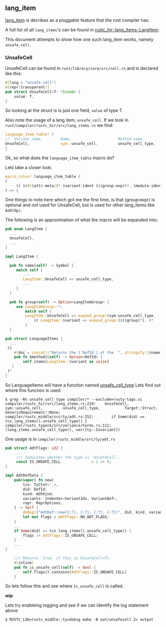 ## lang_item
[lang_item](https://doc.rust-lang.org/beta/unstable-book/language-features/lang-items.html)
is decribes as a pluggable feature that the rust compiler has. 

A full list of all `lang_items`'s can be found in
[rustc_hir::lang_items::LangItem](https://doc.rust-lang.org/nightly/nightly-rustc/rustc_hir/lang_items/enum.LangItem.html).

This document attempts to show how one such lang_item works, namely
`unsafe_cell`.

### UnsafeCell
UnsafeCell can be found in `rust/library/core/src/cell.rs` and is declared like
this:
```rust
#[lang = "unsafe_cell"]
#[repr(transparent)]
pub struct UnsafeCell<T: ?Sized> {
    value: T,
}
```
So looking at the struct is is just one field, `value` of type T.

Also note the usage of a lang item, `unsafe_cell`.
If we look in `rust/compiler/rustc_hir/src/lang_items.rs` we find:
```rust
language_item_table! { 
//  Variant name,        Name,                     Method name,                Target                  Generic requirements;
UnsafeCell,              sym::unsafe_cell,         unsafe_cell_type,           Target::Struct,         GenericRequirement::None;
}
```
Ok, so what does the `language_item_table` macro do?

Lets take a closer look:
```rust
macro_rules! language_item_table {                                              
(                                                                           
     $( $(#[$attr:meta])* $variant:ident $($group:expr)?, $module:ident :: $name:ident, $method:ident, $target:expr, $generics:expr; )*
) => {              
```
One things to note here which got me the first time, is that (group:expr) is
optional and not used for UnsafeCell, but is used for other lang_items like 
`Add(Op)`.

The following is an approximation of what the macro will be expanded into: 
```rust
pub enum LangItem {
  ...
  UnsafeCell,
  ...
}

impl LangItem { 

  pub fn name(self) -> Symbol {                                       
     match self {                                                    
        ...
        LangItem::UnsafeCell => unsafe_cell_type,
        ...
     }                                                               
  }    

  pub fn group(self) -> Option<LangItemGroup> {                       
     use LangItemGroup::*;                                           
         match self {                                                    
	     LangItem::UnsafeCell => expand_group!(sym:unsafe_cell_type,
             $( LangItem::$variant => expand_group!($($group)*), )*         
         }                                                               
  }    

pub struct LanguageItems {
  ...
 $(                                                                  
    #[doc = concat!("Returns the [`DefId`] of the `", stringify!($name), "` lang item if it is defined.")]
    pub fn $method(&self) -> Option<DefId> {                        
        self.items[LangItem::$variant as usize]                     
   }                                                               
 )*   
}
```
So LanguageItems will have a function named [unsafe_cell_type](https://doc.rust-lang.org/nightly/nightly-rustc/rustc_hir/lang_items/struct.LanguageItems.html#method.unsafe_cell_type)
Lets find out where this function is used:
```console
$ grep -Rn unsafe_cell_type compiler/* --exclude=rusty-tags.vi
compiler/rustc_hir/src/lang_items.rs:219:    UnsafeCell,              sym::unsafe_cell,         unsafe_cell_type,           Target::Struct,         GenericRequirement::None;
compiler/rustc_middle/src/ty/adt.rs:252:        if Some(did) == tcx.lang_items().unsafe_cell_type() {
compiler/rustc_typeck/src/variance/terms.rs:111:        (lang_items.unsafe_cell_type(), vec![ty::Invariant])
```

One usage is in `compiler/rustc_middle/src/ty/adt.rs`
```rust
pub struct AdtFlags: u32 {
     ...
     /// Indicates whether the type is `UnsafeCell`.
     const IS_UNSAFE_CELL              = 1 << 9;
}

impl AdtDefData {
    pub(super) fn new(
        tcx: TyCtxt<'_>,
        did: DefId,
        kind: AdtKind,
        variants: IndexVec<VariantIdx, VariantDef>,
        repr: ReprOptions,
    ) -> Self {
        debug!("AdtDef::new({:?}, {:?}, {:?}, {:?})", did, kind, variants, repr);
        let mut flags = AdtFlags::NO_ADT_FLAGS;
    }
    ...
    if Some(did) == tcx.lang_items().unsafe_cell_type() {
        flags |= AdtFlags::IS_UNSAFE_CELL;
    }
    ...
}

    /// Returns `true` if this is UnsafeCell<T>.
    #[inline]
    pub fn is_unsafe_cell(self) -> bool {
        self.flags().contains(AdtFlags::IS_UNSAFE_CELL)
    }
```
So lets follow this and see where `is_unsafe_cell` is called.

__wip__

Lets try enableing logging and see if we can identify the log statement above
```console
$ RUSTC_LOG=rustc_middle::ty=debug make -B out/unsafecell 2> output
```

